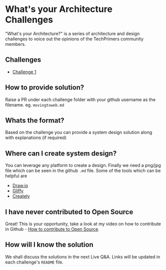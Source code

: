 # What's your Architecture Challenges
"What's your Architecture?" is a series of architecture and design challenges to voice out the opinions of the TechPrimers community members.

## Challenges
- [Challenge 1](./challenge-1)

## How to provide solution?
Raise a PR under each challenge folder with your github username as the filename. eg. `movingtoweb.md`

## Whats the format?
Based on the challenge you can provide a system design solution along with explanations (if required)

## Where can I create system design?
You can leverage any platform to create a design. Finally we need a png/jpg file which can be seen in the github `.md` file. Some of the tools which can be helpful are 
- [Draw.io](http://draw.io/)
- [Gliffy](https://gliffy.com/)
- [Creately](https://creately.com/)

## I have never contributed to Open Source
Great! This is your opportunity, take a look at my video on how to contribute in Github - [How to contribute to Open Source](https://www.youtube.com/watch?v=LvkRaIKX1L8).

## How will I know the solution
We shall discuss the solutions in the next Live Q&A. Links will be updated in each challenge's `README` file.
